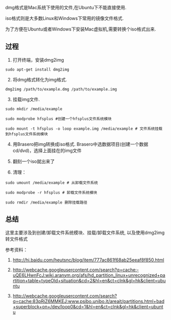 
dmg格式是Mac系统下使用的文件,在Ubuntu下不能直接使用.

iso格式则是大多数Linux和Windows下常用的镜像文件格式.

为了方便在Ubuntu或者Windows下安装Mac虚拟机,需要转换个iso格式出来.

## 过程

1. 打开终端，安装dmg2img

```
sudo apt-get install dmg2img
```

2. 将dmg格式转化为img格式.

```
dmg2img /path/to/example.dmg /path/to/example.img
```

3. 挂载img文件.

```
sudo mkdir /media/example

sudo modprobe hfsplus #创建一个hfsplus文件系统模块

sudo mount -t hfsplus -o loop example.img /media/example # 文件系统挂载到hfsplus文件系统模块
```

4. 用Brasero把img转换成iso格式. Brasero中选数据项目(创建一个数据cd/dvd)，选择上面挂在的img文件

5. 翻刻一个iso就出来了

6. 清理：

```
sudo umount /media/example # 从卸载文件系统

sudo modprobe -r hfsplus # 卸载文件系统模块

sudo rmdir /media/example 删除挂载路径
```
## 总结

这里主要涉及到创建/卸载文件系统模块、挂载/卸载文件系统, 以及使用dmg2img转文件格式

参考资料：

1. http://hi.baidu.com/heutsnc/blog/item/777ac861f68ab25eeaf8f850.html

2. http://webcache.googleusercontent.com/search?q=cache:-uQE6LHwnFcJ:wiki.aranym.org/afs/hd_partition_linux+unrecognized+partition+table+typeOld+situation&cd=2&hl=en&ct=clnk&gl=hk&client=ubuntu

3. http://webcache.googleusercontent.com/search?q=cache:83pRiZ6MMKEJ:www.psibo.unibo.it/areait/partitions.html+bad+superblock+on+/dev/loop0&cd=1&hl=en&ct=clnk&gl=hk&client=ubuntu
